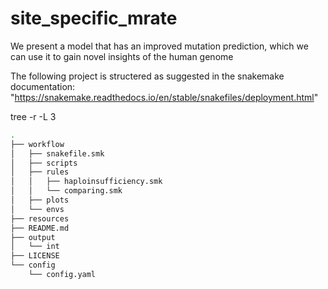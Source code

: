 # site_specific_mrate
We present a model that has  an improved mutation prediction, which we can use it to gain novel insights of the human genome

The following project is structered as suggested in the snakemake documentation: "https://snakemake.readthedocs.io/en/stable/snakefiles/deployment.html"

tree -r -L 3

```bash
.
├── workflow
│   ├── snakefile.smk
│   ├── scripts
│   ├── rules
│   │   ├── haploinsufficiency.smk
│   │   └── comparing.smk
│   ├── plots
│   └── envs
├── resources
├── README.md
├── output
│   └── int
├── LICENSE
└── config
    └── config.yaml
```